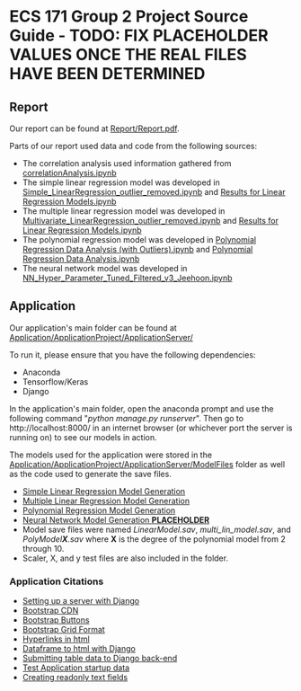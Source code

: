 # ECS 171 Group 2 Project Source Guide - TODO: FIX PLACEHOLDER VALUES ONCE THE REAL FILES HAVE BEEN DETERMINED

## Report

Our report can be found at [Report/Report.pdf](https://github.com/xychen26/ECS171GroupProject/blob/main/Report/report.pdf).

Parts of our report used data and code from the following sources:
- The correlation analysis used information gathered from [correlationAnalysis.ipynb](https://github.com/xychen26/ECS171GroupProject/blob/main/correlationAnalysis.ipynb)
- The simple linear regression model was developed in [Simple_LinearRegression_outlier_removed.ipynb](https://github.com/xychen26/ECS171GroupProject/blob/main/Simple_LinearRegression_outlier_removed.ipynb) and [Results for Linear Regression Models.ipynb](https://github.com/xychen26/ECS171GroupProject/blob/main/Results%20for%20Linear%20Regression%20Models.ipynb)
- The multiple linear regression model was developed in [Multivariate_LinearRegression_outlier_removed.ipynb]() and [Results for Linear Regression Models.ipynb](https://github.com/xychen26/ECS171GroupProject/blob/main/Results%20for%20Linear%20Regression%20Models.ipynb)
- The polynomial regression model was developed in [Polynomial Regression Data Analysis (with Outliers).ipynb](https://github.com/xychen26/ECS171GroupProject/blob/main/Polynomial%20Regression%20Data%20Analysis%20(with%20Outliers).ipynb) and [Polynomial Regression Data Analysis.ipynb](https://github.com/xychen26/ECS171GroupProject/blob/main/Polynomial%20Regression%20Data%20Analysis.ipynb)
- The neural network model was developed in [NN_Hyper_Parameter_Tuned_Filtered_v3_Jeehoon.ipynb](https://github.com/xychen26/ECS171GroupProject/blob/main/NN_Hyper_Parameter_Tuned_Filtered_v3_Jeehoon.ipynb)


## Application

Our application's main folder can be found at [Application/ApplicationProject/ApplicationServer/](https://github.com/xychen26/ECS171GroupProject/tree/main/Application/ApplicationProject/ApplicationServer)

To run it, please ensure that you have the following dependencies: 
- Anaconda
- Tensorflow/Keras
- Django

In the application's main folder, open the anaconda prompt and use the following command "_python manage.py runserver_". Then go to http://localhost:8000/ in an internet browser (or whichever port the server is running on) to see our models in action.

The models used for the application were stored in the [Application/ApplicationProject/ApplicationServer/ModelFiles](https://github.com/xychen26/ECS171GroupProject/tree/main/Application/ApplicationProject/ApplicationServer/ModelFiles) folder as well as the code used to generate the save files.
- [Simple Linear Regression Model Generation](https://github.com/xychen26/ECS171GroupProject/blob/main/Application/ApplicationProject/ApplicationServer/ModelFiles/GenerateLinearModel.ipynb)
- [Multiple Linear Regression Model Generation](https://github.com/xychen26/ECS171GroupProject/blob/main/Application/ApplicationProject/ApplicationServer/ModelFiles/GenereateMultiLinearModel.ipynb)
- [Polynomial Regression Model Generation](https://github.com/xychen26/ECS171GroupProject/blob/main/Application/ApplicationProject/ApplicationServer/ModelFiles/GeneratePolyModel.ipynb)
- [Neural Network Model Generation **PLACEHOLDER**](PLACEHOLDER)
- Model save files were named _LinearModel.sav_, _multi_lin_model.sav_, and _PolyModel**X**.sav_ where **X** is the degree of the polynomial model from 2 through 10.
- Scaler, X, and y test files are also included in the folder.

### Application Citations
- [Setting up a server with Django](https://www.youtube.com/watch?v=zcALUNZNBUk)
- [Bootstrap CDN](https://www.bootstrapcdn.com/)
- [Bootstrap Buttons](https://getbootstrap.com/docs/4.0/components/buttons/)
- [Bootstrap Grid Format](https://getbootstrap.com/docs/4.0/layout/grid/)
- [Hyperlinks in html](https://www.w3schools.com/html/html_links.asp)
- [Dataframe to html with Django](https://www.geeksforgeeks.org/rendering-data-frame-to-html-template-in-table-view-using-django-framework/)
- [Submitting table data to Django back-end](https://stackoverflow.com/questions/56863105/how-do-i-pass-table-data-from-a-template-over-to-django-on-a-button-submit-click)
- [Test Application startup data](https://www.kaggle.com/karthickveerakumar/startup-logistic-regression)
- [Creating readonly text fields](https://stackoverflow.com/questions/35659178/prevent-typing-in-text-field-input-even-though-field-is-not-disabled-read-only)
